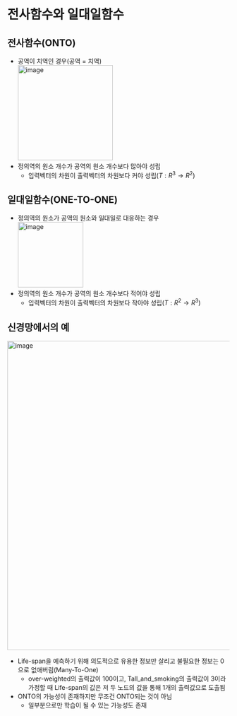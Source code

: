# 전사함수와 일대일함수

## 전사함수(ONTO)

- 공역이 치역인 경우(공역 = 치역) <br/>
  <img width="215" alt="image" src="https://github.com/y100861/Linear_Algebra/assets/107607076/53d923e8-f6a9-4af8-b41c-f1206f0ab64e"> <br/>
 - 정의역의 원소 개수가 공역의 원소 개수보다 많아야 성립
   - 입력벡터의 차원이 출력벡터의 차원보다 커야 성립($T: R^3 → R^2$) 


## 일대일함수(ONE-TO-ONE)

- 정의역의 원소가 공역의 원소와 일대일로 대응하는 경우 <br/>
  <img width="148" alt="image" src="https://github.com/y100861/Linear_Algebra/assets/107607076/24c2fa06-68d6-4d2d-801d-f0b25ec86ebc"> <br/>
- 정의역의 원소 개수가 공역의 원소 개수보다 적어야 성립
  - 입력벡터의 차원이 출력벡터의 차원보다 작아야 성립($T: R^2 → R^3$) 


## 신경망에서의 예

<img width="700" alt="image" src="https://github.com/y100861/Linear_Algebra/assets/107607076/9d330d14-ba97-4371-a94a-0e1d46370430"> <br/>
- Life-span을 예측하기 위해 의도적으로 유용한 정보만 살리고 불필요한 정보는 0으로 없애버림(Many-To-One)
  - over-weighted의 출력값이 100이고, Tall_and_smoking의 출력값이 3이라 가정할 때 Life-span의 값은 저 두 노드의 값을 통해 1개의 출력값으로 도출됨
- ONTO의 가능성이 존재하지만 무조건 ONTO되는 것이 아님
  - 일부분으로만 학습이 될 수 있는 가능성도 존재
